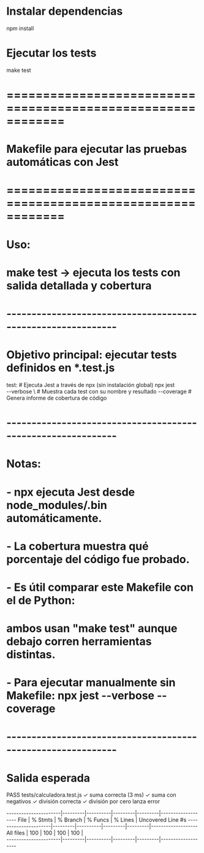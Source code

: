 # Instalar dependencias
npm install

# Ejecutar los tests
make test

# ============================================================
# Makefile para ejecutar las pruebas automáticas con Jest
# ============================================================
# Uso:
#   make test       → ejecuta los tests con salida detallada y cobertura
# ------------------------------------------------------------

# Objetivo principal: ejecutar tests definidos en *.test.js
test:
	# Ejecuta Jest a través de npx (sin instalación global)
	npx jest \
		--verbose \       # Muestra cada test con su nombre y resultado
		--coverage        # Genera informe de cobertura de código

# ------------------------------------------------------------
# Notas:
# - npx ejecuta Jest desde node_modules/.bin automáticamente.
# - La cobertura muestra qué porcentaje del código fue probado.
# - Es útil comparar este Makefile con el de Python:
#     ambos usan "make test" aunque debajo corren herramientas distintas.
# - Para ejecutar manualmente sin Makefile: npx jest --verbose --coverage
# ------------------------------------------------------------


# Salida esperada
 PASS  tests/calculadora.test.js
  ✓ suma correcta (3 ms)
  ✓ suma con negativos
  ✓ división correcta
  ✓ división por cero lanza error

----------------------|---------|----------|---------|---------|-------------------
File                  | % Stmts | % Branch | % Funcs | % Lines | Uncovered Line #s 
----------------------|---------|----------|---------|---------|-------------------
All files             |     100 |      100 |     100 |     100 |                   
----------------------|---------|----------|---------|---------|-------------------

